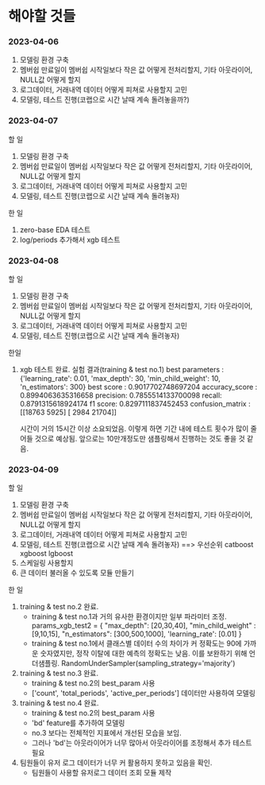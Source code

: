 # 해야할 것들

### 2023-04-06
1. 모델링 환경 구축
2. 멤버쉽 만료일이 멤버쉽 시작일보다 작은 값 어떻게 전처리할지, 기타 아웃라이어, NULL값 어떻게 할지
3. 로그데이터, 거래내역 데이터 어떻게 피쳐로 사용할지 고민
4. 모델링, 테스트 진행(코랩으로 시간 날때 계속 돌려놓을까?)

### 2023-04-07
할 일
1. 모델링 환경 구축
2. 멤버쉽 만료일이 멤버쉽 시작일보다 작은 값 어떻게 전처리할지, 기타 아웃라이어, NULL값 어떻게 할지
3. 로그데이터, 거래내역 데이터 어떻게 피쳐로 사용할지 고민
4. 모델링, 테스트 진행(코랩으로 시간 날때 계속 돌려놓자)

한 일
1. zero-base EDA 테스트
2. log/periods 추가해서 xgb 테스트

### 2023-04-08
할 일
1. 모델링 환경 구축
2. 멤버쉽 만료일이 멤버쉽 시작일보다 작은 값 어떻게 전처리할지, 기타 아웃라이어, NULL값 어떻게 할지
3. 로그데이터, 거래내역 데이터 어떻게 피쳐로 사용할지 고민
4. 모델링, 테스트 진행(코랩으로 시간 날때 계속 돌려놓자)

한일
1. xgb 테스트 완료. 실험 결과(training & test no.1)
    best parameters :  {'learning_rate': 0.01, 'max_depth': 30, 'min_child_weight': 10, 'n_estimators': 300}
    best score :  0.9017702748697204
    accuracy_score : 0.8994063635316658
    precision: 0.7855514133700098
    recall: 0.8791315618924174
    f1 score: 0.8297111837452453
    confusion_matrix : [[18763  5925]
                        [ 2984 21704]]
    
    시간이 거의 15시간 이상 소요되었음.
    이렇게 하면 기간 내에 테스트 횟수가 많이 줄어들 것으로 예상됨.
    앞으로는 10만개정도만 샘플링해서 진행하는 것도 좋을 것 같음.

### 2023-04-09
할 일
1. 모델링 환경 구축
2. 멤버쉽 만료일이 멤버쉽 시작일보다 작은 값 어떻게 전처리할지, 기타 아웃라이어, NULL값 어떻게 할지
3. 로그데이터, 거래내역 데이터 어떻게 피쳐로 사용할지 고민
4. 모델링, 테스트 진행(코랩으로 시간 날때 계속 돌려놓자) ==> 우선순위 catboost xgboost lgboost
5. 스케일링 사용할지
6. 큰 데이터 불러올 수 있도록 모듈 만들기

한 일
1. training & test no.2 완료.
    - training & test no.1과 거의 유사한 환경이지만 일부 파라미터 조정.
        params_xgb_test2 = {
                "max_depth": [20,30,40],
                "min_child_weight" : [9,10,15],
                "n_estimators": [300,500,1000],
                'learning_rate': [0.01]
            }
    - training & test no.1에서 클래스별 데이터 수의 차이가 커 정확도는 90에 가까운 숫자였지만, 정작 이탈에 대한 예측의 정확도는 낮음. 이를 보완하기 위해 언더샘플링.
RandomUnderSampler(sampling_strategy='majority')
4. training & test no.3 완료.
    - training & test no.2의 best_param 사용
    - ['count', 'total_periods', 'active_per_periods'] 데이터만 사용하여 모델링
5. training & test no.4 완료.
    - training & test no.2의 best_param 사용
    - 'bd' feature를 추가하여 모델링
    - no.3 보다는 전체적인 지표에서 개선된 모습을 보임.
    - 그러나 'bd'는 아웃라이어가 너무 많아서 아웃라이어를 조정해서 추가 테스트 필요
6. 팀원들이 유저 로그 데이터가 너무 커 활용하지 못하고 있음을 확인.
    - 팀원들이 사용할 유저로그 데이터 조회 모듈 제작